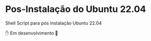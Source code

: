 # Pos-Instalação do Ubuntu 22.04
Shell Script para pós instalação Ubuntu 22.04 


✋ Em desenvolvimento 🚫

